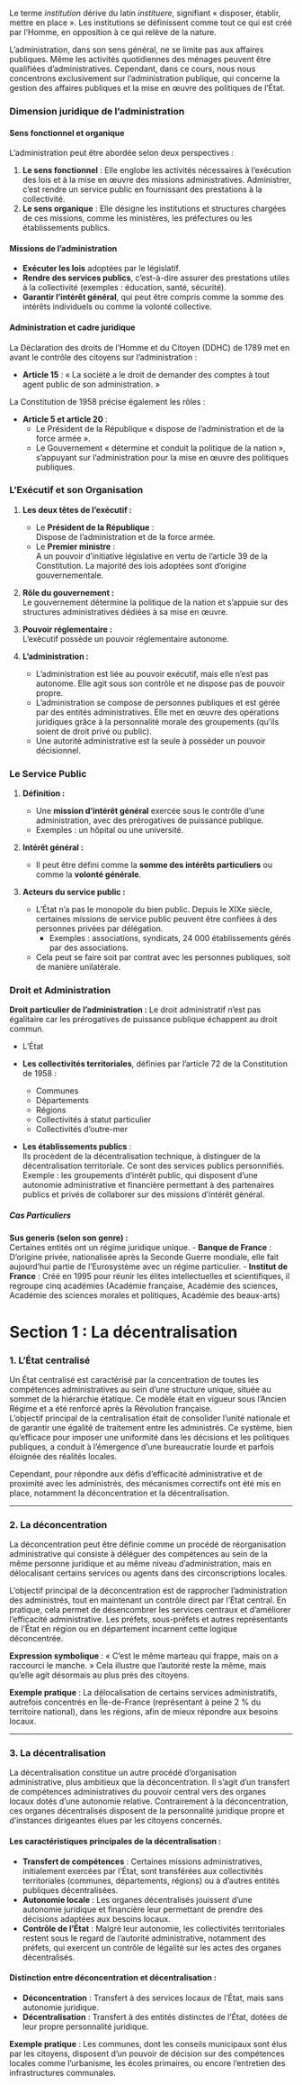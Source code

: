 Le terme _institution_ dérive du latin _instituere_, signifiant « disposer, établir, mettre en place ». Les institutions se définissent comme tout ce qui est créé par l’Homme, en opposition à ce qui relève de la nature.

L’administration, dans son sens général, ne se limite pas aux affaires publiques. Même les activités quotidiennes des ménages peuvent être qualifiées d’administratives. Cependant, dans ce cours, nous nous concentrons exclusivement sur l’administration publique, qui concerne la gestion des affaires publiques et la mise en œuvre des politiques de l’État.

### **Dimension juridique de l’administration**

#### Sens fonctionnel et organique

L’administration peut être abordée selon deux perspectives :

1. **Le sens fonctionnel** : Elle englobe les activités nécessaires à l’exécution des lois et à la mise en œuvre des missions administratives. Administrer, c’est rendre un service public en fournissant des prestations à la collectivité.
2. **Le sens organique** : Elle désigne les institutions et structures chargées de ces missions, comme les ministères, les préfectures ou les établissements publics.

#### Missions de l’administration

- **Exécuter les lois** adoptées par le législatif.
- **Rendre des services publics**, c’est-à-dire assurer des prestations utiles à la collectivité (exemples : éducation, santé, sécurité).
- **Garantir l’intérêt général**, qui peut être compris comme la somme des intérêts individuels ou comme la volonté collective.

#### Administration et cadre juridique

La Déclaration des droits de l’Homme et du Citoyen (DDHC) de 1789 met en avant le contrôle des citoyens sur l’administration :

- **Article 15** : « La société a le droit de demander des comptes à tout agent public de son administration. »

La Constitution de 1958 précise également les rôles :

- **Article 5 et article 20** :
    - Le Président de la République « dispose de l’administration et de la force armée ».
    - Le Gouvernement « détermine et conduit la politique de la nation », s’appuyant sur l’administration pour la mise en œuvre des politiques publiques.

### L’Exécutif et son Organisation

1. **Les deux têtes de l’exécutif :**
    
    - Le **Président de la République** :  
        Dispose de l’administration et de la force armée.
    - Le **Premier ministre** :  
        A un pouvoir d’initiative législative en vertu de l’article 39 de la Constitution. La majorité des lois adoptées sont d’origine gouvernementale.
2. **Rôle du gouvernement :**  
    Le gouvernement détermine la politique de la nation et s’appuie sur des structures administratives dédiées à sa mise en œuvre.
    
3. **Pouvoir réglementaire :**  
    L’exécutif possède un pouvoir réglementaire autonome.
    
4. **L’administration :**
    
    - L’administration est liée au pouvoir exécutif, mais elle n’est pas autonome. Elle agit sous son contrôle et ne dispose pas de pouvoir propre.
    - L’administration se compose de personnes publiques et est gérée par des entités administratives. Elle met en œuvre des opérations juridiques grâce à la personnalité morale des groupements (qu’ils soient de droit privé ou public).
    - Une autorité administrative est la seule à posséder un pouvoir décisionnel.

### Le Service Public

1. **Définition :**
    
    - Une **mission d’intérêt général** exercée sous le contrôle d’une administration, avec des prérogatives de puissance publique.
    - Exemples : un hôpital ou une université.
2. **Intérêt général :**
    
    - Il peut être défini comme la **somme des intérêts particuliers** ou comme la **volonté générale**.
3. **Acteurs du service public :**
    
    - L’État n’a pas le monopole du bien public. Depuis le XIXe siècle, certaines missions de service public peuvent être confiées à des personnes privées par délégation.
        - Exemples : associations, syndicats, 24 000 établissements gérés par des associations.
    - Cela peut se faire soit par contrat avec les personnes publiques, soit de manière unilatérale.

### Droit et Administration

**Droit particulier de l’administration :**
Le droit administratif n’est pas égalitaire car les prérogatives de puissance publique échappent au droit commun.

- L’État

- **Les collectivités territoriales**, définies par l’article 72 de la Constitution de 1958 :
	- Communes
	- Départements
	- Régions
	- Collectivités à statut particulier
	- Collectivités d’outre-mer

- **Les établissements publics** :  
	Ils procèdent de la décentralisation technique, à distinguer de la décentralisation territoriale. Ce sont des services publics personnifiés.  
	Exemple : les groupements d’intérêt public, qui disposent d’une autonomie administrative et financière permettant à des partenaires publics et privés de collaborer sur des missions d’intérêt général.
	
##### Cas Particuliers
 **Sus generis (selon son genre) :**  
    Certaines entités ont un régime juridique unique.
    - **Banque de France** : D’origine privée, nationalisée après la Seconde Guerre mondiale, elle fait aujourd’hui partie de l’Eurosystème avec un régime particulier.
    - **Institut de France** : Créé en 1995 pour réunir les élites intellectuelles et scientifiques, il regroupe cinq académies (Académie française, Académie des sciences, Académie des sciences morales et politiques, Académie des beaux-arts)

# Section 1 : La décentralisation

### 1. L’État centralisé

Un État centralisé est caractérisé par la concentration de toutes les compétences administratives au sein d’une structure unique, située au sommet de la hiérarchie étatique. Ce modèle était en vigueur sous l’Ancien Régime et a été renforcé après la Révolution française.  
L’objectif principal de la centralisation était de consolider l’unité nationale et de garantir une égalité de traitement entre les administrés. Ce système, bien qu’efficace pour imposer une uniformité dans les décisions et les politiques publiques, a conduit à l’émergence d’une bureaucratie lourde et parfois éloignée des réalités locales.

Cependant, pour répondre aux défis d’efficacité administrative et de proximité avec les administrés, des mécanismes correctifs ont été mis en place, notamment la déconcentration et la décentralisation.

---

### 2. La déconcentration

La déconcentration peut être définie comme un procédé de réorganisation administrative qui consiste à déléguer des compétences au sein de la même personne juridique et au même niveau d’administration, mais en délocalisant certains services ou agents dans des circonscriptions locales.

L’objectif principal de la déconcentration est de rapprocher l’administration des administrés, tout en maintenant un contrôle direct par l’État central. En pratique, cela permet de désencombrer les services centraux et d’améliorer l’efficacité administrative. Les préfets, sous-préfets et autres représentants de l’État en région ou en département incarnent cette logique déconcentrée.

**Expression symbolique** : « C’est le même marteau qui frappe, mais on a raccourci le manche. » Cela illustre que l’autorité reste la même, mais qu’elle agit désormais au plus près des citoyens.

**Exemple pratique** : La délocalisation de certains services administratifs, autrefois concentrés en Île-de-France (représentant à peine 2 % du territoire national), dans les régions, afin de mieux répondre aux besoins locaux.

---

### 3. La décentralisation

La décentralisation constitue un autre procédé d’organisation administrative, plus ambitieux que la déconcentration. Il s’agit d’un transfert de compétences administratives du pouvoir central vers des organes locaux dotés d’une autonomie relative. Contrairement à la déconcentration, ces organes décentralisés disposent de la personnalité juridique propre et d’instances dirigeantes élues par les citoyens concernés.

#### Les caractéristiques principales de la décentralisation :

- **Transfert de compétences** : Certaines missions administratives, initialement exercées par l’État, sont transférées aux collectivités territoriales (communes, départements, régions) ou à d’autres entités publiques décentralisées.
- **Autonomie locale** : Les organes décentralisés jouissent d’une autonomie juridique et financière leur permettant de prendre des décisions adaptées aux besoins locaux.
- **Contrôle de l’État** : Malgré leur autonomie, les collectivités territoriales restent sous le regard de l’autorité administrative, notamment des préfets, qui exercent un contrôle de légalité sur les actes des organes décentralisés.

#### Distinction entre déconcentration et décentralisation :

- **Déconcentration** : Transfert à des services locaux de l’État, mais sans autonomie juridique.
- **Décentralisation** : Transfert à des entités distinctes de l’État, dotées de leur propre personnalité juridique.

**Exemple pratique** : Les communes, dont les conseils municipaux sont élus par les citoyens, disposent d’un pouvoir de décision sur des compétences locales comme l’urbanisme, les écoles primaires, ou encore l’entretien des infrastructures communales.
